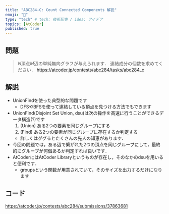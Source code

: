 ```yaml
---
title: "ABC284-C: Count Connected Components 解説"
emoji: "🔲"
type: "tech" # tech: 技術記事 / idea: アイデア
topics: [AtCoder]
published: true
---
```


## 問題
> $N$頂点$M$辺の単純無向グラフが与えられます．
> 連結成分の個数を求めてください．
https://atcoder.jp/contests/abc284/tasks/abc284_c

## 解説
- UnionFindを使った典型的な問題です
  - DFSやBFSを使って連結している頂点を見つける方法でもできます
- UnionFind(Disjoint Set Union, dsu)は次の操作を高速に行うことができるデータ構造(?)です
  1. (Union) ある2つの要素を同じグループにする
  2. (Find) ある2つの要素が同じグループに存在するか判定する
  - 詳しくはググるとたくさんの先人の知恵があります．
- 今回の問題では，ある辺で繋がれた2つの頂点を同じグループにして，最終的にグループが何個あるか判定すれば良いです．
- AtCoderにはAtCoder Libraryというものが存在し，そのなかのdsuを用いると便利です．
  - groupsという関数が用意されていて，そのサイズを出力するだけになります

## コード

https://atcoder.jp/contests/abc284/submissions/37863681
